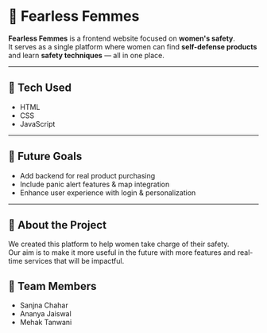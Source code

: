 # 💪 Fearless Femmes

**Fearless Femmes** is a frontend website focused on **women's safety**.  
It serves as a single platform where women can find **self-defense products** and learn **safety techniques** — all in one place.

---

## 🔧 Tech Used
- HTML  
- CSS  
- JavaScript

---

## 🎯 Future Goals
- Add backend for real product purchasing  
- Include panic alert features & map integration  
- Enhance user experience with login & personalization

---

## 🙌 About the Project

We created this platform to help women take charge of their safety.  
Our aim is to make it more useful in the future with more features and real-time services that will be impactful.

## 👥 Team Members

- Sanjna Chahar
- Ananya Jaiswal
- Mehak Tanwani
